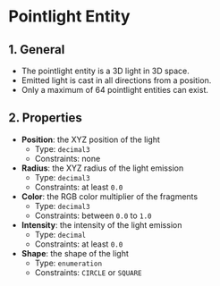 # Pointlight Entity

## 1. General

- The pointlight entity is a 3D light in 3D space.
- Emitted light is cast in all directions from a position.
- Only a maximum of 64 pointlight entities can exist.

## 2. Properties

- **Position**: the XYZ position of the light
  - Type: `decimal3`
  - Constraints: none
- **Radius**: the XYZ radius of the light emission
  - Type: `decimal3`
  - Constraints: at least `0.0`
- **Color**: the RGB color multiplier of the fragments
  - Type: `decimal3`
  - Constraints: between `0.0` to `1.0`
- **Intensity**: the intensity of the light emission
  - Type: `decimal`
  - Constraints: at least `0.0`
- **Shape**: the shape of the light
  - Type: `enumeration`
  - Constraints: `CIRCLE` or `SQUARE`
